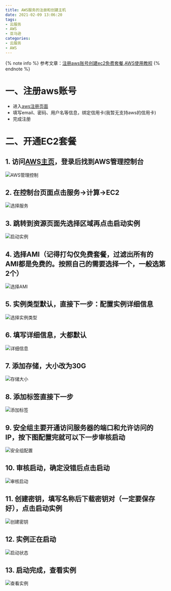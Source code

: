 ```yaml
---
title: AWS服务的注册和创建主机
date: 2021-02-09 13:06:20
tags:
- 云服务
- AWS
- 亚马逊
categories:
- 云服务
- AWS
---
```

{% note info %}
参考文章：[注册aws账号创建ec2免费套餐](https://blog.csdn.net/jjihuang/article/details/80777306),[AWS使用教程](https://www.cnblogs.com/ccw869476711/p/11535812.html)
{% endnote %}
# 一、注册aws账号
* 进入[aws注册页面](（https://portal.aws.amazon.com/billing/signup）)
* 填写email、密码、用户名等信息，绑定信用卡(我暂无支持aws的信用卡)
* 完成注册
<!-- more -->

# 二、开通EC2套餐
## 1. 访问[AWS主页](https://aws.amazon.com/)，登录后找到AWS管理控制台
![AWS管理控制](主页.png)

## 2. 在控制台页面点击**服务->计算->EC2**
![选择服务](服务.png)

## 3. 跳转到资源页面先选择区域再点击**启动实例**
![启动实例](启动.png)

## 4. 选择AMI（记得打勾仅免费套餐，过滤出所有的AMI都是免费的。按照自己的需要选择一个，一般选第2个）
![选择AMI](ami.png)

## 5. 实例类型默认，直接**下一步：配置实例详细信息**
![选择实例类型](实例.png)

## 6. 填写详细信息，大都默认
![详细信息](详细.png)

## 7. 添加存储，大小改为30G
![存储大小](30g.png)

## 8. 添加标签直接**下一步**
![添加标签](标签.png)

## 9. 安全组主要开通访问服务器的端口和允许访问的IP，按下图配置完就可以下一步**审核启动**
![安全组配置](安全组.png)

## 10. 审核启动，确定没错后点击**启动**
![审核启动](审核.png)

## 11. 创建密钥，填写名称后下载密钥对（一定要保存好），点击**启动实例**
![创建密钥](密钥.png)

## 12. 实例正在启动
![启动状态](状态.png)

## 13. 启动完成，查看实例
![查看实例](查看.png)
